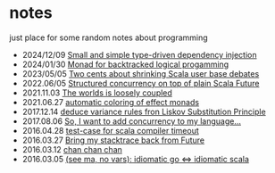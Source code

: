 # notes
just place for some random notes about programming 

* 2024/12/09 [Small and simple type-driven dependency injection]( https://github.com/rssh/notes/blob/master/2024_12_09_dependency-injection.md)
* 2024/01/30 [Monad for backtracked logical progamming]( https://github.com/rssh/notes/blob/master/2024_01_30_logic-monad-1.md)
* 2023/05/05 [Two cents about shrinking Scala user base debates]( https://github.com/rssh/notes/blob/master/2023_05_05_two_cents_about_scala_web_development_in_industry.md)
* 2022.06/05 [Structured concurrency on top of plain Scala Future](https://github.com/rssh/notes/blob/master/2022_06_05_structured-concurrency-scala-future.md)
* 2021.11.03 [The worlds is loosely coupled](https://github.com/rssh/notes/blob/master/2021_11_03_business_vs_match.md)
* 2021.06.27 [automatic coloring of effect monads](https://github.com/rssh/notes/blob/master/2021_06_27_automatic-coloring-for-effects.md)
* 2017.12.14 [deduce variance rules fron Liskov Substitution Principle](https://github.com/rssh/notes/blob/master/2017_12_14-variance-from-lsp.md)
* 2017.08.06 [So, I want to add concurrency to my language...](https://github.com/rssh/notes/blob/master/2017_08_06_concurrency_in_new_language.md)
* 2016.04.28 [test-case for scala compiler timeout](https://github.com/rssh/notes/blob/master/2016_04_28_typelevel_isprime/)
* 2016.03.27 [Bring my stacktrace back from Future](https://github.com/rssh/notes/blob/master/2016_27_03_back-my-stack-traces.md)
* 2016.03.12 [chan chan chan](https://github.com/rssh/notes/blob/master/2016_03_12_chan-chan-chan.md)
* 2016.03.05 [(see ma, no vars): idiomatic go <=> idiomatic scala](https://github.com/rssh/notes/blob/master/2016_03_05_see-ma-no-vars.md)
